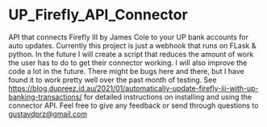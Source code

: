 # UP_Firefly_API_Connector
API that connects Firefly III by James Cole to your UP bank accounts for auto updates.
Currently this project is just a webhook that runs on FLask & python.
In the future I will create a script that reduces the amount of work the user has to do to get their connector working. I will also improve the code a lot in the future.
There might be bugs here and there, but I have found it to work pretty well over the past month of testing.
See https://blog.dupreez.id.au/2021/01/automatically-update-firefly-iii-with-up-banking-transactions/ for detailed instructions on installing and using the connector API. 
Feel free to give any feedback or send through questions to gustavdprz@gmail.com
